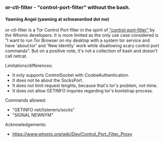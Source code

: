 ### or-ctl-filter - "control-port-filter" without the bash.
#### Yawning Angel (yawning at schwanenlied dot me)

or-ctl-filter is a Tor Control Port filter in the spirit of
["control-port-filter"](https://github.com/Whonix/control-port-filter) by the
Whonix developers.  It is more limited as the only use case considered is
"I want to run Tor Browser on my desktop with a system tor service and have
'about:tor' and 'New Identity' work while disallowing scary control port
commands".  But on a positive note, it's not a collection of bash and doesn't
call netcat.

Limitations/differences:
 * It only supports ControlSocket with CookieAuthentication.
 * It does not lie about the SocksPort.
 * It does not limit request lenghts, because that's tor's problem, not mine.
 * It does not allow GETINFO inquries regarding tor's bootstrap process.

Commands allowed:
 * "GETINFO net/listeners/socks"
 * "SIGNAL NEWNYM"

Acknowledgements:
 * https://www.whonix.org/wiki/Dev/Control_Port_Filter_Proxy
